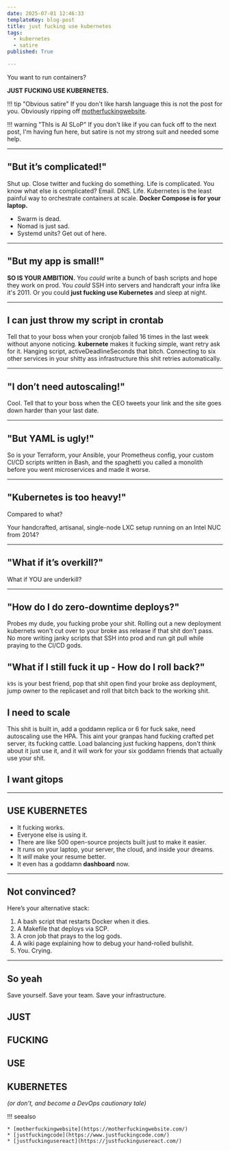 ```yaml
---
date: 2025-07-01 12:46:33
templateKey: blog-post
title: just fucking use kubernetes
tags:
  - kubernetes
  - satire
published: True

---
```


You want to run containers?

**JUST FUCKING USE KUBERNETES.**

!!! tip "Obvious satire"
    If you don't like harsh language this is not the post for you.  Obviously
    ripping off [motherfuckingwebsite](https://motherfuckingwebsite.com/).

!!! warning "ThIs is AI SLoP"
    If you don't like if you can fuck off to the next post, I'm having fun here,
    but satire is not my strong suit and needed some help.

---

## "But it’s complicated!"

Shut up.  Close twitter and fucking do something.  Life is complicated. You know what else is complicated? Email. DNS. Life.
Kubernetes is the least painful way to orchestrate containers at scale.
**Docker Compose is for your laptop.**

* Swarm is dead.
* Nomad is just sad.
* Systemd units? Get out of here.

---

## "But my app is small!"

**SO IS YOUR AMBITION.**
You *could* write a bunch of bash scripts and hope they work on prod.
You *could* SSH into servers and handcraft your infra like it's 2011.
Or you could **just fucking use Kubernetes** and sleep at night.

---

## I can just throw my script in crontab

Tell that to your boss when your cronjob failed 16 times in the last week
without anyone noticing. **kubernete** makes it fucking simple, want retry ask
for it.  Hanging script, activeDeadlineSeconds that bitch.  Connecting to six
other services in your shitty ass infrastructure this shit retries automatically.

---

## "I don’t need autoscaling!"

Cool. Tell that to your boss when the CEO tweets your link and the site goes
down harder than your last date.

---

## "But YAML is ugly!"

So is your Terraform, your Ansible, your Prometheus config, your custom CI/CD
scripts written in Bash, and the spaghetti you called a monolith before you
went microservices and made it worse.

---

## "Kubernetes is too heavy!"

Compared to what?

Your handcrafted, artisanal, single-node LXC setup running on an Intel NUC from 2014?

---

## "What if it’s overkill?"

What if YOU are underkill?

---

## "How do I do zero-downtime deploys?"

Probes my dude, you fucking probe your shit.  Rolling out a new deployment
kubernets won't cut over to your broke ass release if that shit don't pass. No
more writing janky scripts that SSH into prod and run git pull while praying to
the CI/CD gods.

## "What if I still fuck it up - How do I roll back?"

`k9s` is your best friend, pop that shit open find your broke ass deployment,
jump owner to the replicaset and roll that bitch back to the working shit.

## I need to scale

This shit is built in, add a goddamn replica or 6 for fuck sake, need
autoscaling use the HPA.  This aint your granpas hand fucking crafted pet
server, its fucking cattle.  Load balancing just fucking happens, don't think
about it just use it, and it will work for your six goddamn friends that
actually use your shit.

## I want gitops

---

## USE KUBERNETES

* It fucking works.
* Everyone else is using it.
* There are like 500 open-source projects built just to make it easier.
* It runs on your laptop, your server, the cloud, and inside your dreams.
* It *will* make your resume better.
* It even has a goddamn **dashboard** now.

---

## Not convinced?

Here’s your alternative stack:

1. A bash script that restarts Docker when it dies.
2. A Makefile that deploys via SCP.
3. A cron job that prays to the log gods.
4. A wiki page explaining how to debug your hand-rolled bullshit.
5. You. Crying.

---

## So yeah

Save yourself.
Save your team.
Save your infrastructure.

## JUST

## FUCKING

## USE

## KUBERNETES

*(or don’t, and become a DevOps cautionary tale)*

!!! seealso

    * [motherfuckingwebsite](https://motherfuckingwebsite.com/)
    * [justfuckingcode](https://www.justfuckingcode.com/)
    * [justfuckingusereact](https://justfuckingusereact.com/)
